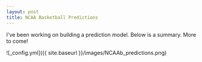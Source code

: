 ```yaml
---
layout: post
title: NCAA Basketball Predictions
---
```


I've been working on building a prediction model. Below is a summary. More to come!

![_config.yml]({{ site.baseurl }}/images/NCAAb_predictions.png)

